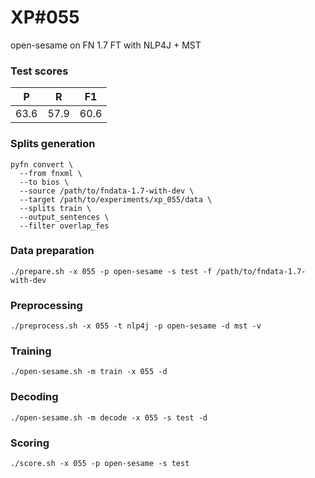 # XP\#055

open-sesame on FN 1.7 FT with NLP4J + MST

### Test scores
| P | R | F1 |
| --- | --- | --- |
| 63.6 | 57.9 | 60.6 |

### Splits generation
```
pyfn convert \
  --from fnxml \
  --to bios \
  --source /path/to/fndata-1.7-with-dev \
  --target /path/to/experiments/xp_055/data \
  --splits train \
  --output_sentences \
  --filter overlap_fes
```

### Data preparation
```
./prepare.sh -x 055 -p open-sesame -s test -f /path/to/fndata-1.7-with-dev
```

### Preprocessing
```
./preprocess.sh -x 055 -t nlp4j -p open-sesame -d mst -v
```

### Training
```
./open-sesame.sh -m train -x 055 -d
```

### Decoding
```
./open-sesame.sh -m decode -x 055 -s test -d
```

### Scoring
```
./score.sh -x 055 -p open-sesame -s test
```

